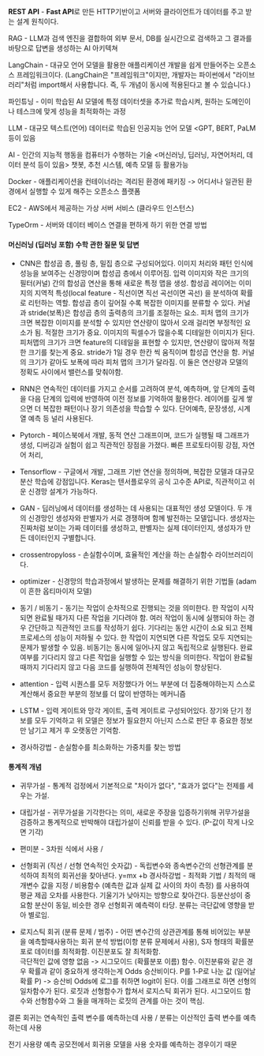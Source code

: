
**REST API** - **Fast API**로 만든 HTTP기반이고 서버와 클라이언트가 데이터를 주고 받는 설계 원칙이다. 

RAG - LLM과 검색 엔진을 결합하여 외부 문서, DB를 실시간으로 검색하고 그 결과를 바탕으로 답변을 생성하는 AI 아키텍쳐

LangChain - 대규모 언어 모델을 활용한 애플리케이션 개발을 쉽게 만들어주는 오픈소스 프레임워크이다. (LangChain은 "프레임워크"이지만, 개발자는 파이썬에서 "라이브러리"처럼 import해서 사용합니다. 즉, 두 개념이 동시에 적용된다고 볼 수 있습니다.)

파인튜닝 - 이미 학습된 AI 모델에 특정 데이터셋을 추가로 학습시켜, 원하는 도메인이나 테스크에 맞게 성능을 최적화하는 과정

LLM - 대규모 텍스트(언어) 데이터로 학습된 인공지능 언어 모델 <GPT, BERT, PaLM 등이 있음

AI - 인간의 지능적 행동을 컴퓨터가 수행하는 기술 <머신러닝, 딥러닝, 자연어처리, 데이터 분석 등이 있음> 챗봇, 추천 시스템, 예측 모델 등 활용가능

Docker - 애플리케이션을 컨테이너라는 격리된 환경에 패키징 -> 어디서나 일관된 환경에서 실행할 수 있게 해주는 오픈소스 플랫폼

EC2 - AWS에서 제공하는 가상 서버 서비스 (클라우드 인스턴스)

TypeOrm - 서버와 데이터 베이스 연결을 편하게 하기 위한 연결 방법

#### 머신러닝 (딥러닝 포함) 수학 관한 질문 및 답변

- CNN은 합성곱 층, 풀링 층, 밀집 층으로 구성되어있다. 이미지 처리와 패턴 인식에 성능을 보여주는 신경망이며 합성곱 층에서 이루어짐. 입력 이미지와 작은 크기의 필터(커널) 간의 합성곱 연산을 통해 새로운 특정 맵을 생성. 합성곱 레이어는 이미지의 지역적 특성(local feature - 직선이면 직선 곡선이면 곡선) 을 분석하여 확률로 리턴하는 역할. 합성곱 층이 깊어질 수록 복잡한  이미지를 분류할 수 있다. 커널과 stride(보폭)은 합성곱 층의 출력층의 크기를 조절하는 요소. 피처 맵의 크기가 크면 복잡한 이미지를 분석할 수 있지만 연산량이 많아서 오래 걸리면 부정적인 요소가 됨. 적절한 크기가 중요. 이미지의 픽셀수가 많을수록 디테일한 이미지가 된다. 피처맵의 크기가 크면 feature의 디테일을 표현할 수 있지만, 연산량이 많아져 적절한 크기를 찾는게 중요. stride가 1일 경우 한칸 씩 움직이며 합성곱 연산을 함. 커널의 크기가 같아도 보폭에 따라 피처 맵의 크기가 달라짐. 이 둘은 연산량과 모델의 정확도 사이에서 밸런스를 맞춰야함.
  
- RNN은 연속적인 데이터를 가지고 순서를 고려하여 분석, 예측하며, 앞 단계의 출력을 다음 단계의 입력에 반영하여 이전 정보를 기억하여 활용한다. 레이어를 깊게 쌓으면 더 복잡한 패턴이나 장기 의존성을 학습할 수 있다. 단어예측, 문장생성, 시계열 예측 등 널리 사용된다. 
  
- Pytorch - 페이스북에서 개발, 동적 연산 그래프이며, 코드가 실행될 때 그래프가 생성, 디버깅과 실험이 쉽고 직관적인 장점을 가졌다. 빠른 프로토타이핑 강점, 자연어 처리,  
  
- Tensorflow - 구글에서 개발, 그래프 기반 연산을 정의하며, 복잡한 모델과 대규모 분산 학습에 강점입니다. Keras는 텐서플로우의 공식 고수준 API로, 직관적이고 쉬운 신경망 설계가 가능하다. 

- GAN - 딥러닝에서 데이터를 생성하는 데 사용되는 대표적인 생성 모델이다. 두 개의 신경망인 생성자와 판별자가 서로 경쟁하며 함께 발전하는 모델입니다. 생성자는 진짜처럼 보이는 가짜 데이터를 생성하고, 판별자는 실제 데이터인지, 생성자가 만든 데이터인지 구별합니다. 

- crossentropyloss - 손실함수이며, 효율적인 계산을 하는 손실함수 라이브러리이다.
  
- optimizer - 신경망의 학습과정에서 발생하는 문제를 해결하기 위한 기법들 (adam이 흔한 옵티마이저 모델)
  
- 동기 / 비동기 - 동기는 작업이 순차적으로 진행되는 것을 의미한다. 한 작업이 시작되면 완료될 때가지 다른 작업을 기다려야 함. 여러 작업이 동시에 실행되야 하는 경우 간단하고 직관적인 코드를 작성하기 쉽다. 기다리는 동안 시간이 소요 되고 전체 프로세스의 성능이 저하될 수 있다. 한 작업이 지연되면 다른 작업도 모두 지연되는 문제가 발생할 수 있음. 
  비동기는 동시에 일어나지 않고 독립적으로 실행된다. 완료 여부를 기다리지 않고 다른 작업을 실행할 수 있는 방식을 의미한다. 작업이 완료될 때까지 기다리지 않고 다음 코드를 실행하여 전체적인 성능이 향상된다. 
  
- attention - 입력 시퀀스를 모두 저장했다가 어느 부분에 더 집중해야하는지 스스로 계산해서 중요한 부분의 정보를 더 많이 반영하는 메커니즘
  
- LSTM - 입력 게이트와 망각 게이트, 출력 게이트로 구성되어있다. 장기와 단기 정보를 모두 기억하고 위 모델은 정보가 필요한지 아닌지 스스로 판단 후 중요한 정보만 남기고 제거 후 오랫동안 기억함.
  
- 경사하강법 - 손실함수를 최소화하는 가중치를 찾는 방법 

#### 통계적 개념
-  귀무가설 - 통계적 검정에서 기본적으로 "차이가 없다", "효과가 없다"는 전제를 세우는 가설.
  
-  대립가설 - 귀무가설을 기각한다는 의미, 새로운 주장을 입증하기위해 귀무가설을 검증하고 통계적으로 반박해야 대립가설이 신뢰를 받을 수 있다. (P-값이 작게 나오면 기각)
  
- 편미분 - 3차원 식에서 사용 / 

-  선형회귀 (직선 / 선형 연속적인 숫자값) - 독립변수와 종속변수간의 선형관계를 분석하여 최적의 회귀선을 찾아낸다. 
	y=mx +b 
	경사하강법 - 최적화 기법 / 최적의 매개변수 값을 지정 / 비용함수 (예측한 값과 실제 값 사이의 차이 측정) 를 사용하여 평균 제곱 오차를 사용한다. 기울기가 낮아지는 방향으로 찾아간다.
	등분산성이 중요함 분산이 동일, 비슷한 경우 선형회귀 예측력이 타당. 분류는 극단값에 영향을 받아 별로임.

-  로지스틱 회귀 (분류 문제 / 범주) - 어떤 변수간의 상관관계를 통해 비어있는 부분을 예측할때사용하는 회귀 분석 방법(이항 분류 문제에서 사용), S자 형태의 확률분포로 데이터를 최적화함. 이진분포도 잘 최적화함.  
   극단적인 값에 영향 없음 -> 시그모이드 (확률분포 이름) 함수. 이진분류와 같은 경우 확률과 같이 중요하게 생각하는게 Odds 승산비이다. P를 1-P로 나눈 값 (일어날 확률 P) -> 승산비 
   Odds에 로그를 취하면 logit이 된다. 이를 그래프로 하면 선형의 일차함수가 된다. 로짓과 선형함수가 합쳐서 로지스틱 회귀가 된다. 시그모이드 함수와 선형함수와 그 둘을 매개하는 로짓의 관계를 아는 것이 핵심. 

결론 회귀는 연속적인 출력 변수를 예측하는데 사용 / 분류는 이산적인 출력 변수를 예측하는데 사용

전기 사용량 예측 공모전에서 회귀용 모델을 사용 숫자를 예측하는 경우이기 때문